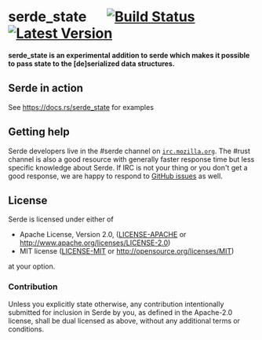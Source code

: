 # serde_state &emsp; [![Build Status]][travis] [![Latest Version]][crates.io]

[Build Status]: https://api.travis-ci.org/Marwes/serde.svg?branch=master
[travis]: https://travis-ci.org/Marwes/serde
[Latest Version]: https://img.shields.io/crates/v/serde_state.svg
[crates.io]: https://crates.io/crates/serde_state


**serde_state is an experimental addition to serde which makes it possible to pass state to the [de]serialized data structures.**

## Serde in action

See https://docs.rs/serde_state for examples

## Getting help

Serde developers live in the #serde channel on
[`irc.mozilla.org`](https://wiki.mozilla.org/IRC). The #rust channel is also a
good resource with generally faster response time but less specific knowledge
about Serde. If IRC is not your thing or you don't get a good response, we are
happy to respond to [GitHub issues](https://github.com/serde-rs/serde/issues/new)
as well.

## License

Serde is licensed under either of

 * Apache License, Version 2.0, ([LICENSE-APACHE](LICENSE-APACHE) or
   http://www.apache.org/licenses/LICENSE-2.0)
 * MIT license ([LICENSE-MIT](LICENSE-MIT) or
   http://opensource.org/licenses/MIT)

at your option.

### Contribution

Unless you explicitly state otherwise, any contribution intentionally submitted
for inclusion in Serde by you, as defined in the Apache-2.0 license, shall be
dual licensed as above, without any additional terms or conditions.
